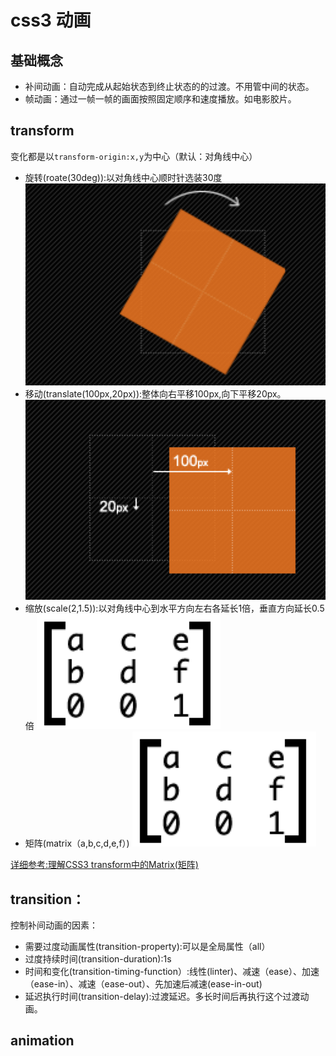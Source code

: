 # css3 动画
## 基础概念
- 补间动画：自动完成从起始状态到终止状态的的过渡。不用管中间的状态。
- 帧动画：通过一帧一帧的画面按照固定顺序和速度播放。如电影胶片。

## transform
变化都是以`transform-origin:x,y`为中心（默认：对角线中心）

- 旋转(roate(30deg)):以对角线中心顺时针选装30度
![8c0891544e5a1507bb0f42f26b0cfb2f.png](https://github.com/gu091120/my-notes/blob/master/static/css3%E5%8A%A8%E7%94%BB-1.png)
- 移动(translate(100px,20px)):整体向右平移100px,向下平移20px。
![672565bc47ceed7f88399fe5b16c9bae.png](https://github.com/gu091120/my-notes/blob/master/static/css3%E5%8A%A8%E7%94%BB-2.png)
- 缩放(scale(2,1.5)):以对角线中心到水平方向左右各延长1倍，垂直方向延长0.5倍
![672565bc47ceed7f88399fe5b16c9bae.png](https://github.com/gu091120/my-notes/blob/master/static/css3%E5%8A%A8%E7%94%BB-3.png)
- 矩阵(matrix（a,b,c,d,e,f）)
![a21da3258a26e7ff2b32661c7ae9dad1.gif](https://github.com/gu091120/my-notes/blob/master/static/css3%E5%8A%A8%E7%94%BB-4.png)

[详细参考:理解CSS3 transform中的Matrix(矩阵)](https://www.zhangxinxu.com/wordpress/2012/06/css3-transform-matrix-%E7%9F%A9%E9%98%B5/)


## transition：

控制补间动画的因素：

- 需要过度动画属性(transition-property):可以是全局属性（all）
- 过度持续时间(transition-duration):1s
- 时间和变化(transition-timing-function）:线性(linter)、减速（ease）、加速（ease-in）、减速（ease-out）、先加速后减速(ease-in-out)
- 延迟执行时间(transition-delay):过渡延迟。多长时间后再执行这个过渡动画。

## animation